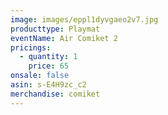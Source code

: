 ```yaml
---
image: images/eppl1dyvgaeo2v7.jpg
producttype: Playmat
eventName: Air Comiket 2
pricings:
  - quantity: 1
    price: 65
onsale: false
asin: s-E4H9zc_c2
merchandise: comiket
---
```

